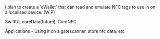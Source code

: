 I plan to create a 'eWallet' that can read and emulate NFC tags to use in on a localised device. (WIP)

SwiftUI, coreData(future), CoreNFC

Applications - Using it on a gatescanner, store nfc data, etc
